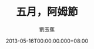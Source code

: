 ---
issue: 19
title: 五月，阿姆節
author: 劉玉蕉
language: 大埔
date: 2013-05-16T00:00:00.000+08:00
topic: 懷想、節日
difficulty: 3
wikidata: Q98095819
wikidata_link: https://www.wikidata.org/wiki/Q98095819
---
